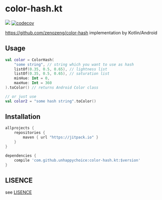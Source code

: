 # color-hash.kt
[![](https://jitpack.io/v/unhappychoice/color-hash.kt.svg)](https://jitpack.io/#unhappychoice/color-hash.kt)
[![codecov](https://codecov.io/gh/unhappychoice/color-hash.kt/branch/master/graph/badge.svg)](https://codecov.io/gh/unhappychoice/color-hash.kt)

https://github.com/zenozeng/color-hash implementation by Kotlin/Android

## Usage

```kotlin
val color = ColorHash(
    "some string", // string which you want to use as hash
    listOf(0.35, 0.5, 0.65), // lightness list
    listOf(0.35, 0.5, 0.65), // saturation list
    minHue: Int = 0,
    maxHue: Int = 360
).toColor() // returns Android Color class

// or just use
val color2 = "some hash string".toColor()
```

## Installation

```groovy
allprojects {
    repositories {
        maven { url "https://jitpack.io" }
    }
}

dependencies {
    compile 'com.github.unhappychoice:color-hash.kt:$version'
}
```

## LISENCE
see [LISENCE](./LISENCE)
